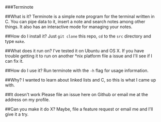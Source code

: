 ###Terminote


##What is it?
Terminote is a simple note program for the terminal written in C. You can pipe data to it, insert a note and search notes among other things. It also has an interactive mode for managing your notes. 


##How do I install it?
Just `git clone` this repo, `cd` to the `src` directory and type `make`. 


##What does it run on?
I've tested it on Ubuntu and OS X. If you have trouble getting it to run on another *nix platform file a issue and I'll see if I can fix it.


##How do I use it?
Run terminote with the `-h` flag for usage information.


##Why?
I wanted to learn about linked lists and C, so this is what I came up with.


##It doesn't work
Please file an issue here on Github or email me at the address on my profile.


##Can you make it do X?
Maybe, file a feature request or email me and I'll give it a try.
